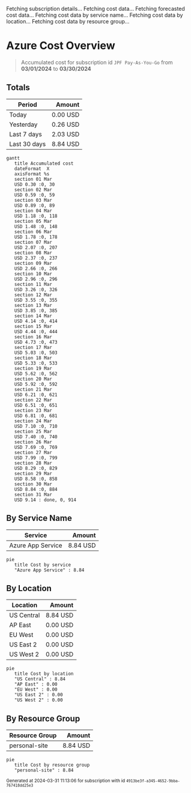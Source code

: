 Fetching subscription details...
Fetching cost data...
Fetching forecasted cost data...
Fetching cost data by service name...
Fetching cost data by location...
Fetching cost data by resource group...
# Azure Cost Overview

> Accumulated cost for subscription id `JPF Pay-As-You-Go` from **03/01/2024** to **03/30/2024**

## Totals

|Period|Amount|
|---|---:|
|Today|0.00 USD|
|Yesterday|0.26 USD|
|Last 7 days|2.03 USD|
|Last 30 days|8.84 USD|

```mermaid
gantt
   title Accumulated cost
   dateFormat  X
   axisFormat %s
   section 01 Mar
   USD 0.30 :0, 30
   section 02 Mar
   USD 0.59 :0, 59
   section 03 Mar
   USD 0.89 :0, 89
   section 04 Mar
   USD 1.18 :0, 118
   section 05 Mar
   USD 1.48 :0, 148
   section 06 Mar
   USD 1.78 :0, 178
   section 07 Mar
   USD 2.07 :0, 207
   section 08 Mar
   USD 2.37 :0, 237
   section 09 Mar
   USD 2.66 :0, 266
   section 10 Mar
   USD 2.96 :0, 296
   section 11 Mar
   USD 3.26 :0, 326
   section 12 Mar
   USD 3.55 :0, 355
   section 13 Mar
   USD 3.85 :0, 385
   section 14 Mar
   USD 4.14 :0, 414
   section 15 Mar
   USD 4.44 :0, 444
   section 16 Mar
   USD 4.73 :0, 473
   section 17 Mar
   USD 5.03 :0, 503
   section 18 Mar
   USD 5.33 :0, 533
   section 19 Mar
   USD 5.62 :0, 562
   section 20 Mar
   USD 5.92 :0, 592
   section 21 Mar
   USD 6.21 :0, 621
   section 22 Mar
   USD 6.51 :0, 651
   section 23 Mar
   USD 6.81 :0, 681
   section 24 Mar
   USD 7.10 :0, 710
   section 25 Mar
   USD 7.40 :0, 740
   section 26 Mar
   USD 7.69 :0, 769
   section 27 Mar
   USD 7.99 :0, 799
   section 28 Mar
   USD 8.29 :0, 829
   section 29 Mar
   USD 8.58 :0, 858
   section 30 Mar
   USD 8.84 :0, 884
   section 31 Mar
   USD 9.14 : done, 0, 914
```

## By Service Name

|Service|Amount|
|---|---:|
|Azure App Service|8.84 USD|

```mermaid
pie
   title Cost by service
   "Azure App Service" : 8.84
```

## By Location

|Location|Amount|
|---|---:|
|US Central|8.84 USD|
|AP East|0.00 USD|
|EU West|0.00 USD|
|US East 2|0.00 USD|
|US West 2|0.00 USD|

```mermaid
pie
   title Cost by location
   "US Central" : 8.84
   "AP East" : 0.00
   "EU West" : 0.00
   "US East 2" : 0.00
   "US West 2" : 0.00
```

## By Resource Group

|Resource Group|Amount|
|---|---:|
|personal-site|8.84 USD|

```mermaid
pie
   title Cost by resource group
   "personal-site" : 8.84
```

<sup>Generated at 2024-03-31 11:13:06 for subscription with id `4913be3f-a345-4652-9bba-767418dd25e3`</sup>

